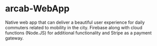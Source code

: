 # arcab-WebApp

Native web app that can deliver a beautiful user experience for daily commuters related to mobility in the city.
Firebase along with cloud functions (Node.JS) for additional functionality and Stripe as a payment gateway.
